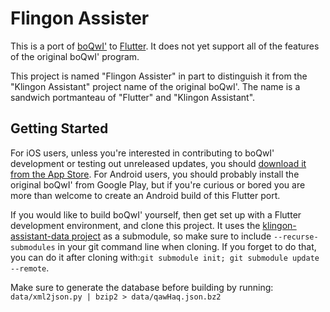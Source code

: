 # Flingon Assister

This is a port of [boQwI'](https://github.com/de7vid/klingon-assistant) to
[Flutter](https://flutter.io/). It does not yet support all of the features of
the original boQwI' program.

This project is named "Flingon Assister" in part to distinguish it from the
"Klingon Assistant" project name of the original boQwI'. The name is a sandwich
portmanteau of "Flutter" and "Klingon Assistant".

## Getting Started

For iOS users, unless you're interested in contributing to boQwI' development or
testing out unreleased updates, you should [download it from the App Store](
https://itunes.apple.com/us/app/boqwi/id1353654291?mt=8). For Android users,
you should probably install the original boQwI' from Google Play, but if you're
curious or bored you are more than welcome to create an Android build of this
Flutter port.

If you would like to build boQwI' yourself, then get set up with a Flutter
development environment, and clone this project. It uses the
[klingon-assistant-data project](https://github.com/De7vID/klingon-assistant-data)
as a submodule, so make sure to include `--recurse-submodules` in your git
command line when cloning. If you forget to do that, you can do it after cloning
with:`git submodule init; git submodule update --remote`.

Make sure to generate the database before building by running:
`data/xml2json.py | bzip2 > data/qawHaq.json.bz2`
